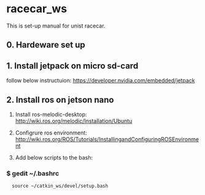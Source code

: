 # racecar_ws
This is set-up manual for unist racecar.  

## 0. Hardeware set up


## 1. Install jetpack on micro sd-card
follow below instructuion:
<https://developer.nvidia.com/embedded/jetpack>

## 2. Install ros on jetson nano
  1) Install ros-melodic-desktop:
  <http://wiki.ros.org/melodic/Installation/Ubuntu>

  2) Configrure ros environment:  
  <http://wiki.ros.org/ROS/Tutorials/InstallingandConfiguringROSEnvironment>

  3) Add below scripts to the bash:
### $ gedit ~/.bashrc
      source ~/catkin_ws/devel/setup.bash
      
      
